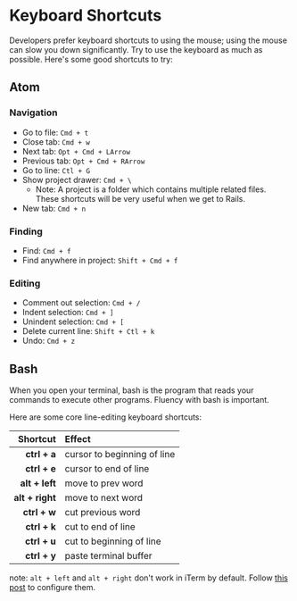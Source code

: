 # Keyboard Shortcuts

Developers prefer keyboard shortcuts to using the mouse; using the
mouse can slow you down significantly. Try to use the keyboard as much
as possible. Here's some good shortcuts to try:

## Atom

### Navigation

* Go to file: `Cmd + t`
* Close tab: `Cmd + w`
* Next tab: `Opt + Cmd + LArrow`
* Previous tab: `Opt + Cmd + RArrow`
* Go to line: `Ctl + G`
* Show project drawer: `Cmd + \`
  * Note: A project is a folder which contains multiple related files.
    These shortcuts will be very useful when we get to Rails.
* New tab: `Cmd + n`

### Finding

* Find: `Cmd + f`
* Find anywhere in project: `Shift + Cmd + f`

### Editing

* Comment out selection: `Cmd + /`
* Indent selection: `Cmd + ]`
* Unindent selection: `Cmd + [`
* Delete current line: `Shift + Ctl + k`
* Undo: `Cmd + z`

## Bash

When you open your terminal, bash is the program that reads your
commands to execute other programs. Fluency with bash is important.

Here are some core line-editing keyboard shortcuts:

| Shortcut        | Effect                      |
| ---------------:|:--------------------------- |
|    **ctrl + a** | cursor to beginning of line |
|    **ctrl + e** | cursor to end of line       |
|  **alt + left** | move to prev word           |
| **alt + right** | move to next word           |
|    **ctrl + w** | cut previous word           |
|    **ctrl + k** | cut to end of line          |
|    **ctrl + u** | cut to beginning of line    |
|    **ctrl + y** | paste terminal buffer       |

note: `alt + left` and `alt + right` don't work in iTerm by default.
Follow [this post][enable-word-navigation] to configure them. 

[enable-word-navigation]: https://coderwall.com/p/h6yfda/use-and-to-jump-forwards-backwards-words-in-iterm-2-on-os-x
